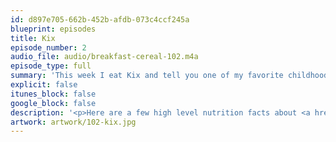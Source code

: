 ```yaml
---
id: d897e705-662b-452b-afdb-073c4ccf245a
blueprint: episodes
title: Kix
episode_number: 2
audio_file: audio/breakfast-cereal-102.m4a
episode_type: full
summary: 'This week I eat Kix and tell you one of my favorite childhood stories about it.'
explicit: false
itunes_block: false
google_block: false
description: '<p>Here are a few high level nutrition facts about <a href="https://www.kixcereal.com/">Kix</a>.</p><ul><li><p>They&#039;re kid tested, parent approved.</p></li><li><p>160 calories per serving</p></li><li><p>3 grams of fiber per serving (&lt;1g of them soluble)</p></li><li><p>7 grams of sugar per serving (all of them added)</p></li><li><p>3 grams of protein per serving</p></li></ul><p>And here&#039;s a link to the the <a href="https://youtu.be/NWc3ObX96HY">Upside Down Kix Box</a> commercial.</p>'
artwork: artwork/102-kix.jpg
---
```

